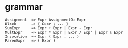 # grammar

    Assignment  => Expr AssignmentOp Expr
    Block       => { Expr ; ... }
    SumExpr     => Expr + Expr | Expr - Expr
    MultExpr    => Expr * Expr | Expr / Expr | Expr % Expr
    Invocation  => Expr ( Expr , ... )
    ParenExpr   => ( Expr )
